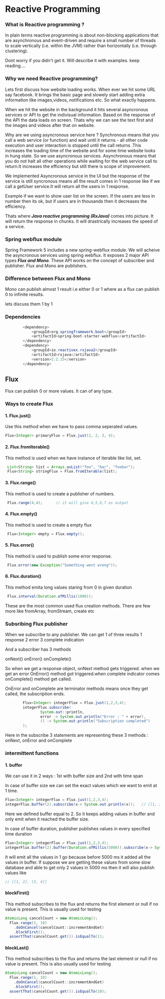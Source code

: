 # Reactive Programming

### What is Reactive programming ?
In plain terms reactive programming is about non-blocking applications that are asynchronous and event-driven and require a small number of threads to scale vertically (i.e. within the JVM) rather than horizontally (i.e. through clustering).

Dont worry if you didn't get  it. Will describe it with examples. keep reading....

### Why we need Reactive programming?

Lets first discuss how website loading works. When ever we hit some URL say facebook. It brings the basic page and slowely start adding extra information like images,videos, notifications etc. So what exactly happens.

When we hit the website in the background it hits several asyncronous services or API to get the indivisual information. Based on the response of the API the data loads on screen. Thats why we can see the text first and the images and videos after that on website.

Why are we using asyncronous service here ? 
Synchronous means that you call a web service (or function) and wait until it returns - all other code execution and user interaction is stopped until the call returns .This increases the loading time of the website and for some time website looks in hung state. So we use asyncronous services. Asynchronous means that you do not halt all other operations while waiting for the web service call to return.It increases the efficiency but still there is scope of improvement.

We implemented Asyncronous service in the UI but the response of the service is still syncronous means all the result comes in 1 response like if we call a getUser service.It will return all the users in 1 response.

Example if we want to show user list on the screen. If the users are less in number then its ok, but if users are in thousands then it decreases the efficiency.

Thats where ***Java reactive programming (RxJava)*** comes into picture. It will return the response in chunks. It will drastrically increases the speed of a service.

### Spring webflux module

Spring Framework 5 includes a new spring-webflux module. We will acheive the asyncronous services using spring webflux. It exposes 2 major API types ***Flux and Mono***. These API works on the concept of subscriber and publisher. Flux and Mono are publishers.


### Difference between Flux and Mono
Mono can publish almost 1 result i.e either 0 or 1 where as a flux can publish 0 to infinite results.

lets discuss them 1 by 1

### Dependencies

```java
		<dependency>
			<groupId>org.springframework.boot</groupId>
			<artifactId>spring-boot-starter-webflux</artifactId>
		</dependency>
		<dependency>
			<groupId>io.reactivex.rxjava2</groupId>
			<artifactId>rxjava</artifactId>
			<version>2.2.15</version>
		</dependency>
```

## Flux
Flux can publish 0 or more values. It can of any type.

### Ways to create Flux

#### 1. Flux.just()
Use this method when we have to pass comma seperated values.

```java
Flux<Integer> primaryFlux = Flux.just(1, 2, 3, 4);
```

#### 2. Flux.fromIterable()
This method is used when we have instance of iterable like list, set.

```java
 List<String> list = Arrays.asList("foo", "bar", "foobar");
 Flux<String> stringFlux = Flux.fromIterable(list);
```

#### 3. Flux.range()
This method is used to create a publisher of numbers.

```java
 Flux.range(4,4);      // it will give 4,5,6,7 as output
```

#### 4. Flux.empty()
This method is used to create a empty flux
```java
 Flux<Integer> empty = Flux.empty();
```

#### 5. Flux.error()
This method is used to publish some error response.
```java
 Flux.error(new Exception("Something went wrong"));
```

#### 6. Flux.duration()
This method emita long values staring from 0 in given duration
```java
 Flux.interval(Duration.ofMillis(1000));
```
These are the most common used flux creation methods. There are few more like fromArray, fromStream, create etc

### Subsribing Flux publisher
When we subscribe to any publisher. We can get 1 of three results 
1 response
2 error
3 complete indication

And a subscriber has 3 methods 

onNext()
onError()
onComplete()

So when we get a response object, onNext method gets triggered. when we get an error OnError() method got triggered.when complete indicator comes onComplete() method get called.

OnError and onComplete are terminator methods means once they get called, the subscription ends.
```java
        Flux<Integer> integerFlux = Flux.just(1,2,3,4);
        integerFlux.subscribe(
                System.out::println,
                error -> System.out.println("Error : " + error),
                () -> System.out.println("Subscription completed")
        );
```
Here in the subscribe 3 statements are representing these 3 methods : onNext, onError and onComplete


### intermittent functions 

#### 1. buffer
We can use it in 2 ways : 1st with buffer size and 2nd with time span

In case of buffer size we can set the exact values which we want to emit at 1 time.
```java
Flux<Integer> integerFlux = Flux.just(1,2,3,4);
integerFlux.buffer(2).subscribe(x-> System.out.println(x));   // [[1, 2], [3, 4]]
```

Here we defined buffer equal to 2. So it keeps adding values in buffer and only emit when it reached the buffer size.

In case of buffer duration, publisher publishes values in every specified time duration
```java
Flux<Integer> integerFlux = Flux.just(1,2,3,4);
integerFlux.buffer(2).buffer(Duration.ofMillis(5000)).subscribe(x-> System.out.println(x));  // [1,2,3,4]
```
It will emit all the values in 1 go because before 5000 ms it added all the values in buffer. If suppose we are getting these values from some slow database and able to get only 2 values in 5000 ms then it will also publish values like
```java
// [[1, 2], [3, 4]]
```

#### blockFirst()
This method subscribes to the flux and returns the first element or null if no value is present. This is usually used for testing
```java
AtomicLong cancelCount = new AtomicLong();
  Flux.range(1, 10)
    .doOnCancel(cancelCount::incrementAndGet)
    .blockFirst();
  assertThat(cancelCount.get()).isEqualTo(1);
```

#### blockLast()
This method subscribes to the flux and returns the last element or null if no value is present. This is also usually used for testing

```java
AtomicLong cancelCount = new AtomicLong();
  Flux.range(1, 10)
    .doOnCancel(cancelCount::incrementAndGet)
    .blockFirst();
  assertThat(cancelCount.get()).isEqualTo(10);
```
